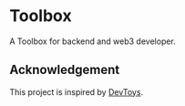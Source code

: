 # Toolbox

A Toolbox for backend and web3 developer.

## Acknowledgement
This project is inspired by [DevToys](https://github.com/DevToys-app/DevToys).
